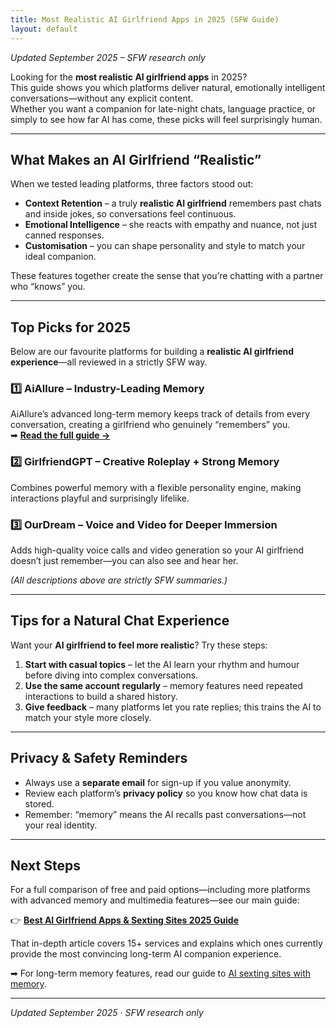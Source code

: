 ```yaml
---
title: Most Realistic AI Girlfriend Apps in 2025 (SFW Guide)
layout: default
---
```


*Updated September 2025 – SFW research only*

Looking for the **most realistic AI girlfriend apps** in 2025?  
This guide shows you which platforms deliver natural, emotionally intelligent conversations—without any explicit content.  
Whether you want a companion for late-night chats, language practice, or simply to see how far AI has come, these picks will feel surprisingly human.

---

## What Makes an AI Girlfriend “Realistic”

When we tested leading platforms, three factors stood out:

* **Context Retention** – a truly **realistic AI girlfriend** remembers past chats and inside jokes, so conversations feel continuous.
* **Emotional Intelligence** – she reacts with empathy and nuance, not just canned responses.
* **Customisation** – you can shape personality and style to match your ideal companion.

These features together create the sense that you’re chatting with a partner who “knows” you.

---

## Top Picks for 2025

Below are our favourite platforms for building a **realistic AI girlfriend experience**—all reviewed in a strictly SFW way.

### 1️⃣ AiAllure – Industry-Leading Memory
AiAllure’s advanced long-term memory keeps track of details from every conversation, creating a girlfriend who genuinely “remembers” you.  
➡ **[Read the full guide →](https://www.aisextinghub.com/blog/best-ai-girlfriend-apps-2025)**

### 2️⃣ GirlfriendGPT – Creative Roleplay + Strong Memory
Combines powerful memory with a flexible personality engine, making interactions playful and surprisingly lifelike.

### 3️⃣ OurDream – Voice and Video for Deeper Immersion
Adds high-quality voice calls and video generation so your AI girlfriend doesn’t just remember—you can also see and hear her.

*(All descriptions above are strictly SFW summaries.)*

---

## Tips for a Natural Chat Experience

Want your **AI girlfriend to feel more realistic**? Try these steps:

1. **Start with casual topics** – let the AI learn your rhythm and humour before diving into complex conversations.
2. **Use the same account regularly** – memory features need repeated interactions to build a shared history.
3. **Give feedback** – many platforms let you rate replies; this trains the AI to match your style more closely.

---

## Privacy & Safety Reminders

* Always use a **separate email** for sign-up if you value anonymity.  
* Review each platform’s **privacy policy** so you know how chat data is stored.  
* Remember: “memory” means the AI recalls past conversations—not your real identity.

---

## Next Steps

For a full comparison of free and paid options—including more platforms with advanced memory and multimedia features—see our main guide:

👉 **[Best AI Girlfriend Apps & Sexting Sites 2025 Guide](https://www.aisextinghub.com/blog/best-ai-girlfriend-apps-2025)**

That in-depth article covers 15+ services and explains which ones currently provide the most convincing long-term AI companion experience.

➡ For long-term memory features, read our guide to [AI sexting sites with memory](ai-sexting-sites-with-memory.md).


---

*Updated September 2025 · SFW research only*

